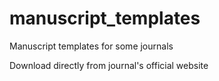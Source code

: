 # manuscript_templates

Manuscript templates for some journals

Download directly from journal's official website
